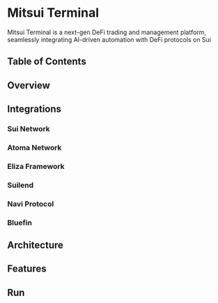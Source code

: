 # Mitsui Terminal 
Mitsui Terminal is a next-gen DeFi trading and management platform, seamlessly integrating AI-driven automation with DeFi protocols on Sui

## Table of Contents

## Overview

## Integrations

### Sui Network

### Atoma Network

### Eliza Framework

### Suilend

### Navi Protocol

### Bluefin

## Architecture

## Features

## Run
